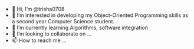 - 👋 Hi, I’m @trisha0708
- 👀 I’m interested in developing my Object-Oriented Programming skills as a second year Computer Science student.
- 🌱 I’m currently learning Algorithms, software integration
- 💞️ I’m looking to collaborate on ...
- 📫 How to reach me ...

<!---
trisha0708/trisha0708 is a ✨ special ✨ repository because its `README.md` (this file) appears on your GitHub profile.
You can click the Preview link to take a look at your changes.
--->

